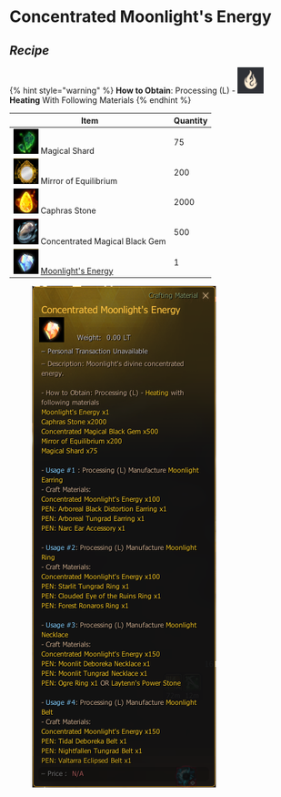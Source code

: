 # Concentrated Moonlight's Energy

## _Recipe_

{% hint style="warning" %}
**How to Obtain**: Processing (L) - <img src="../../../.gitbook/assets/QQ截图20221109033105.png" alt="" data-size="line"> **Heating** With Following Materials
{% endhint %}

| Item                                                                                            | Quantity |
| ----------------------------------------------------------------------------------------------- | -------- |
| ![](../../../.gitbook/assets/QQ截图20221102190233.png) Magical Shard                              | 75       |
| ![](../../../.gitbook/assets/QQ截图20221102192702.png) Mirror of Equilibrium                      | 200      |
| ![](../../../.gitbook/assets/QQ截图20221102190158.png) Caphras Stone                              | 2000     |
| ![](../../../.gitbook/assets/QQ截图20221102190027.png) Concentrated Magical Black Gem             | 500      |
| ![](../../../.gitbook/assets/QQ截图20221102191930.png) [Moonlight's Energy](moonlights-energy.md) | 1        |

<figure><img src="../../../.gitbook/assets/QQ截图20221102022918.png" alt="Item use to crafting the Moonlight Accessory"><figcaption></figcaption></figure>
